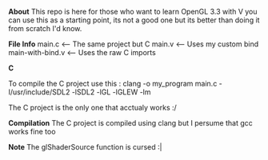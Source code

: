**About**
This repo is here for those who want to learn OpenGL 3.3 with V
you can use this as a starting point, its not a good one but its better than doing it from scratch I'd know.

**File Info**
main.c <-- The same project but C
main.v <-- Uses my custom bind
main-with-bind.v <-- Uses the raw C imports

**C**

To compile the C project use this : clang -o my_program main.c -I/usr/include/SDL2 -lSDL2 -lGL -lGLEW -lm

The C project is the only one that acctualy works :/

**Compilation**
The C project is compiled using clang but I persume that gcc works fine too

**Note**
The glShaderSource function is cursed :|
